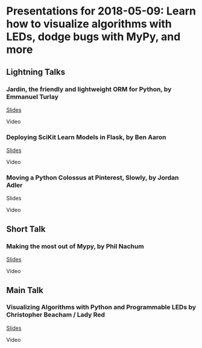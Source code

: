 # Presentations for 2018-05-09: Learn how to visualize algorithms with LEDs, dodge bugs with MyPy, and more

## Lightning Talks

### Jardin, the friendly and lightweight ORM for Python, by Emmanuel Turlay

[Slides](https://github.com/pybay/sfpython-archive/blob/master/2018/05/presentation/jardin_SF_Python_Meetup_050918.pdf)

Video

### Deploying SciKit Learn Models in Flask, by Ben Aaron

[Slides](https://docs.google.com/presentation/d/1QHERSyhCLs-sIsxlfBrs5ox8OA8PvZHiCQ0pjhNTfzI/edit#slide=id.p)

Video

### Moving a Python Colossus at Pinterest, Slowly, by Jordan Adler

Slides

Video

## Short Talk

### Making the most out of Mypy, by Phil Nachum

[Slides](https://slides.com/philnachum/making-the-most-out-of-mypy-3#/)

Video

## Main Talk

### Visualizing Algorithms with Python and Programmable LEDs by Christopher Beacham / Lady Red

[Slides](https://docs.google.com/presentation/d/e/2PACX-1vQk2sNPeNrV9uI6Gb6B8F0TzFMVhpD8hNFRbX50B1zFFnGC-MEbzM0hk_cpTCMSnfca-BND-bx0loFB/pub?start=false&loop=false&delayms=5000&slide=id.p)

Video
